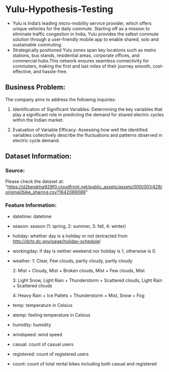 # Yulu-Hypothesis-Testing
  - Yulu is India’s leading micro-mobility service provider, which offers unique vehicles for the daily commute. Starting off as a mission to eliminate traffic congestion in India, Yulu provides the safest commute solution through a user-friendly mobile app to enable shared, solo and sustainable commuting.
  - Strategically positioned Yulu zones span key locations such as metro stations, bus stands, residential areas, corporate offices, and commercial hubs.This network ensures seamless connectivity for commuters, making the first and last miles of their journey smooth, cost-effective, and hassle-free.

## Business Problem:
  The company aims to address the following inquiries:

   1. Identification of Significant Variables: Determining the key variables that play a significant role in predicting the demand for shared electric cycles within the Indian market.
      
   2. Evaluation of Variable Efficacy: Assessing how well the identified variables collectively describe the fluctuations and patterns observed in electric cycle demand.
      
## Dataset Information:
### Source:
  Please check the dataset at: "https://d2beiqkhq929f0.cloudfront.net/public_assets/assets/000/001/428/original/bike_sharing.csv?1642089089"

### Feature Information:
- datetime: datetime
- season: season (1: spring, 2: summer, 3: fall, 4: winter)
- holiday: whether day is a holiday or not (extracted from http://dchr.dc.gov/page/holiday-schedule)
- workingday: if day is neither weekend nor holiday is 1, otherwise is 0.
- weather:
    1: Clear, Few clouds, partly cloudy, partly cloudy
  
    2: Mist + Cloudy, Mist + Broken clouds, Mist + Few clouds, Mist
  
    3: Light Snow, Light Rain + Thunderstorm + Scattered clouds, Light Rain + Scattered clouds
  
    4: Heavy Rain + Ice Pallets + Thunderstorm + Mist, Snow + Fog
  
- temp: temperature in Celsius
- atemp: feeling temperature in Celsius
- humidity: humidity
- windspeed: wind speed
- casual: count of casual users
- registered: count of registered users
- count: count of total rental bikes including both casual and registered
